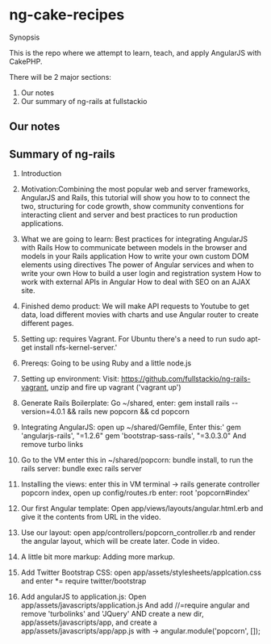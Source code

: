 # ng-cake-recipes

Synopsis

This is the repo where we attempt to learn, teach, and apply AngularJS with CakePHP.

There will be 2 major sections:

 1. Our notes
 2. Our summary of ng-rails at fullstackio

## Our notes


## Summary of ng-rails

 1. Introduction
   1. Motivation:Combining the most popular web and server frameworks, AngularJS and Rails, this tutorial will show you how to to connect the two,    structuring for code growth, show community conventions for interacting client and server and best practices to run production applications.
     

   2. What we are going to learn: Best practices for integrating AngularJS with Rails
How to communicate between models in the browser and models in your Rails application
How to write your own custom DOM elements using directives
The power of Angular services and when to write your own
How to build a user login and registration system
How to work with external APIs in Angular
How to deal with SEO on an AJAX site.

  3. Finished demo product: We will make API requests to Youtube to get data, load different movies with charts and use Angular router to create different pages.

 2. Setting up: requires Vagrant. For Ubuntu there's a need to run sudo apt-get install nfs-kernel-server.'
   1. Prereqs: Going to be using Ruby and a little node.js
   2. Setting up environment: Visit: https://github.com/fullstackio/ng-rails-vagrant, unzip and fire up vagrant ('vagrant up')
   3. Generate Rails Boilerplate: Go ~/shared, enter: gem install rails --version=4.0.1 && rails new popcorn && cd popcorn
   4. Integrating AngularJS: open up ~/shared/Gemfile, Enter this:'  gem 'angularjs-rails', "=1.2.6" gem 'bootstrap-sass-rails', "=3.0.3.0" And remove turbo links
   5. Go to the VM enter this in ~/shared/popcorn: bundle install, to run the rails server: bundle exec rails server
   6. Installing the views: enter this in VM terminal -> rails generate controller popcorn index, open up config/routes.rb enter: root 'popcorn#index' 
   7. Our first Angular template: Open app/views/layouts/angular.html.erb and give it the contents from URL in the video.
   8. Use our layout: open app/controllers/popcorn_controller.rb and render the angular layout, which will be create later. Code in video.
   9. A little bit more markup: Adding more markup.
   10. Add Twitter Bootstrap CSS: open app/assets/stylesheets/applcation.css and enter *= require twitter/bootstrap
   11. Add angularJS to application.js: Open app/assets/javascripts/application.js And add //=require angular and remove 'turbolinks' and 'JQuery' AND create a new dir, app/assets/javascripts/app, and create a app/assets/javascripts/app/app.js with -> angular.module('popcorn', []);


